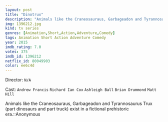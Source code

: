 ```yaml
---
layout: post
title: "Dinotrux"
description: "Animals like the Craneosauraus, Garbageadon and Tyrannosaurus Trux (part dinosaurs and part truck) exist in a fictional prehistoric era.::Anonymous.."
img: 1396212.jpg
kind: tv series
genres: [Animation,Short,Action,Adventure,Comedy]
tags: Animation Short Action Adventure Comedy 
year: 2015
imdb_rating: 7.0
votes: 375
imdb_id: 1396212
netflix_id: 80049903
color: ee6c4d
---
```

Director: `N/A`  

Cast: `Andrew Francis` `Richard Ian Cox` `Ashleigh Ball` `Brian Drummond` `Matt Hill` 

Animals like the Craneosauraus, Garbageadon and Tyrannosaurus Trux (part dinosaurs and part truck) exist in a fictional prehistoric era.::Anonymous